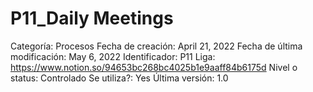# P11_Daily Meetings

Categoría: Procesos
Fecha de creación: April 21, 2022
Fecha de última modificación: May 6, 2022
Identificador: P11
Liga: https://www.notion.so/94653bc268bc4025b1e9aaff84b6175d
Nivel o status: Controlado
Se utiliza?: Yes
Última versión: 1.0